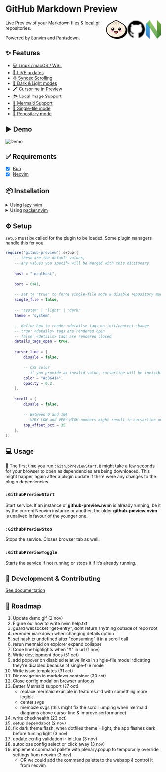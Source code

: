 # GitHub Markdown Preview

[<img src="docs/nvim.svg" height="60px" align="right" />](https://neovim.io/)
[<img src="docs/github.svg" height="60px" align="right" />](https://github.com/)
[<img src="docs/bun.svg" height="60px" align="right" />](https://bun.sh/)

Live Preview of your Markdown files & local git repositories.

Powered by [Bunvim](https://github.com/wallpants/bunvim) and [Pantsdown](https://github.com/wallpants/pantsdown).

## ✨ Features

- [💻 Linux / macOS / WSL](./docs/features.md#-linux--macos--wsl)
- [🔴 LIVE updates](./docs/features.md#-live-updates)
- [♻️ Synced Scrolling](./docs/features.md#%EF%B8%8F-synced-scrolling)
- [🌈 Dark & Light modes](./docs/features.md#-dark--light-modes)
- [🖍️ Cursorline in Preview](./docs/features.md#%EF%B8%8F-cursorline-in-preview)
- [🏞️ Local Image Support](./docs/features.md#%EF%B8%8F-local-image-support)
- [🧜 Mermaid Support](./docs/features.md#-mermaid-support)
- [📄 Single-file mode](./docs/features.md#-single-file-mode)
- [📂 Repository mode](./docs/features.md#-repository-mode)

## ▶️ Demo

![Demo](https://raw.githubusercontent.com/wallpants/gifs/main/github-preview.nvim/demo.gif)

## ✅ Requirements

- [x] [Bun](https://bun.sh)
- [x] [Neovim](https://neovim.io)

## 📦 Installation

<details>
    <summary>
        Using <a href="https://github.com/folke/lazy.nvim">lazy.nvim</a>
    </summary>

```lua
{
    "wallpants/github-preview.nvim",
    -- version = "*", -- latest stable version, may have breaking changes if major version changed
    -- version = "^1.0.0", -- pin major version, include fixes and features that do not have breaking changes
    cmd = { "GithubPreviewStart", "GithubPreviewToggle" },
    opts = {
        -- config goes here
    }
}
```

</details>

<details>
    <summary>
        Using <a href="https://github.com/wbthomason/packer.nvim">packer.nvim</a>
    </summary>

```lua
use {
    "wallpants/github-preview.nvim",
    disable = false,
    opt = true,
    cmd = { "GithubPreviewStart", "GithubPreviewToggle" },
    -- tag = "*", -- latest stable version, may have breaking changes if major version changed
    -- tag = "v2.0.0", -- pin specific tag
    config = function()
        require("github-preview").setup({
            -- config goes here
        })
    end,
}
```

</details>

## ⚙️ Setup

`setup` must be called for the plugin to be loaded. Some plugin managers handle this for you.

```lua
require("github-preview").setup({
	-- these are the default values,
	-- any values you specify will be merged with this dictionary

	host = "localhost",

	port = 6041,

	-- set to "true" to force single-file mode & disable repository mode
	single_file = false,

	-- "system" | "light" | "dark"
	theme = "system",

	-- define how to render <details> tags on init/content-change
	-- true: <details> tags are rendered open
	-- false: <details> tags are rendered closed
	details_tags_open = true,

	cursor_line = {
		disable = false,

		-- CSS color
		-- if you provide an invalid value, cursorline will be invisible
		color = "#c86414",
		opacity = 0.2,
	},

	scroll = {
		disable = false,

		-- Between 0 and 100
		-- VERY LOW and VERY HIGH numbers might result in cursorline out of screen
		top_offset_pct = 35,
	},
})
```

## 💻 Usage

🚨 The first time you run `:GithubPreviewStart`, it might take a few seconds for your browser to open as dependencies are being downloaded.
This might happen again after a plugin update if there were any changes to the plugin dependencies.

### `:GithubPreviewStart`

Start service. If an instance of **github-preview.nvim** is already running,
be it by the current Neovim instance or another, the older **github-preview.nvim**
is unalived in favour of the younger one.

### `:GithubPreviewStop`

Stops the service. Closes browser tab as well.

### `:GithubPreviewToggle`

Starts the service if not running or stops it if it's already running.

## 👷 Development & Contributing

[See documentation](/docs/development.md)

## 🚀 Roadmap

1. Update demo gif (2 nov)
2. Figure out how to write nvim help.txt
3. guard websocket "get-entry", dont return anything outside of repo root
4. rerender markdown when changing details option
5. set hash to undefined after "consuming" it in a scroll call
6. rerun mermaid on explorer expand collapse
7. Code line highlights when "#" in url (1 nov)
8. Write development docs (31 oct)
9. add popover on disabled relative links in single-file mode indicating they're disabled because of single-file mode
10. Write issue templates (31 oct)
11. Dir navigation in markdown container (30 oct)
12. Close config modal on browser unfocus
13. Better Mermaid support (27 oct)
    - replace mermaid example in features.md with something more legible
    - center svgs
    - memoize svgs (this might fix the scroll jumping when mermaid diagrams above cursor line & improve performance)
14. write checkhealth (23 oct)
15. setup dependabot (2 nov)
16. fix dark theme flash. when dotfiles theme = light, the app flashes dark before turning light (3 nov)
17. update config validation in init.lua (3 nov)
18. autoclose config select on click away (3 nov)
19. implement command pallete with plenary.popup to temporarily override settings from neovim (3 nov)
    - OR we could add the command palette to the webapp & control it from neovim
